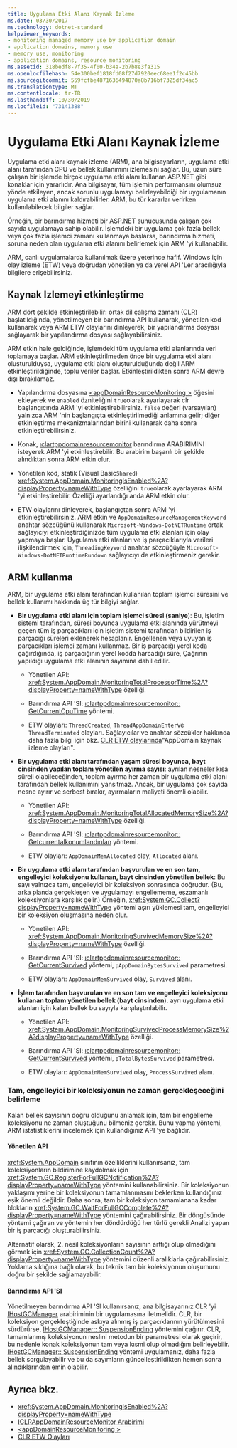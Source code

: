 ```yaml
---
title: Uygulama Etki Alanı Kaynak İzleme
ms.date: 03/30/2017
ms.technology: dotnet-standard
helpviewer_keywords:
- monitoring managed memory use by application domain
- application domains, memory use
- memory use, monitoring
- application domains, resource monitoring
ms.assetid: 318bedf8-7f35-4f00-b34a-2b7b8e3fa315
ms.openlocfilehash: 54e300bef1818fd08f27d7920eec68ee1f2c45bb
ms.sourcegitcommit: 559fcfbe4871636494870a8b716bf7325df34ac5
ms.translationtype: MT
ms.contentlocale: tr-TR
ms.lasthandoff: 10/30/2019
ms.locfileid: "73141388"
---
```

# <a name="application-domain-resource-monitoring"></a>Uygulama Etki Alanı Kaynak İzleme

Uygulama etki alanı kaynak izleme (ARM), ana bilgisayarların, uygulama etki alanı tarafından CPU ve bellek kullanımını izlemesini sağlar. Bu, uzun süre çalışan bir işlemde birçok uygulama etki alanı kullanan ASP.NET gibi konaklar için yararlıdır. Ana bilgisayar, tüm işlemin performansını olumsuz yönde etkileyen, ancak sorunlu uygulamayı belirleyebildiği bir uygulamanın uygulama etki alanını kaldırabilirler. ARM, bu tür kararlar verirken kullanılabilecek bilgiler sağlar.

Örneğin, bir barındırma hizmeti bir ASP.NET sunucusunda çalışan çok sayıda uygulamaya sahip olabilir. İşlemdeki bir uygulama çok fazla bellek veya çok fazla işlemci zamanı kullanmaya başlarsa, barındırma hizmeti, soruna neden olan uygulama etki alanını belirlemek için ARM 'yi kullanabilir.

ARM, canlı uygulamalarda kullanılmak üzere yeterince hafif. Windows için olay izleme (ETW) veya doğrudan yönetilen ya da yerel API 'Ler aracılığıyla bilgilere erişebilirsiniz.

## <a name="enabling-resource-monitoring"></a>Kaynak Izlemeyi etkinleştirme

ARM dört şekilde etkinleştirilebilir: ortak dil çalışma zamanı (CLR) başlatıldığında, yönetilmeyen bir barındırma API kullanarak, yönetilen kod kullanarak veya ARM ETW olaylarını dinleyerek, bir yapılandırma dosyası sağlayarak bir yapılandırma dosyası sağlayabilirsiniz.

ARM etkin hale geldiğinde, işlemdeki tüm uygulama etki alanlarında veri toplamaya başlar. ARM etkinleştirilmeden önce bir uygulama etki alanı oluşturulduysa, uygulama etki alanı oluşturulduğunda değil ARM etkinleştirildiğinde, toplu veriler başlar. Etkinleştirildikten sonra ARM devre dışı bırakılamaz.

- Yapılandırma dosyasına [\<appDomainResourceMonitoring >](../../../docs/framework/configure-apps/file-schema/runtime/appdomainresourcemonitoring-element.md) öğesini ekleyerek ve `enabled` özniteliğini `true`olarak ayarlayarak clr başlangıcında ARM 'yi etkinleştirebilirsiniz. `false` değeri (varsayılan) yalnızca ARM 'nin başlangıçta etkinleştirilmediği anlamına gelir; diğer etkinleştirme mekanizmalarından birini kullanarak daha sonra etkinleştirebilirsiniz.

- Konak, [ıclartppdomainresourcemonitor](../../../docs/framework/unmanaged-api/hosting/iclrappdomainresourcemonitor-interface.md) barındırma ARABIRIMINI isteyerek ARM 'yi etkinleştirebilir. Bu arabirim başarılı bir şekilde alındıktan sonra ARM etkin olur.

- Yönetilen kod, statik (Visual Basic`Shared`) <xref:System.AppDomain.MonitoringIsEnabled%2A?displayProperty=nameWithType> özelliğini `true`olarak ayarlayarak ARM 'yi etkinleştirebilir. Özelliği ayarlandığı anda ARM etkin olur.

- ETW olaylarını dinleyerek, başlangıçtan sonra ARM 'yi etkinleştirebilirsiniz. ARM etkin ve `AppDomainResourceManagementKeyword` anahtar sözcüğünü kullanarak `Microsoft-Windows-DotNETRuntime` ortak sağlayıcıyı etkinleştirdiğinizde tüm uygulama etki alanları için olay yapmaya başlar. Uygulama etki alanları ve iş parçacıklarıyla verileri ilişkilendirmek için, `ThreadingKeyword` anahtar sözcüğüyle `Microsoft-Windows-DotNETRuntimeRundown` sağlayıcıyı de etkinleştirmeniz gerekir.

## <a name="using-arm"></a>ARM kullanma

ARM, bir uygulama etki alanı tarafından kullanılan toplam işlemci süresini ve bellek kullanımı hakkında üç tür bilgiyi sağlar.

- **Bir uygulama etki alanı Için toplam işlemci süresi (saniye**): Bu, işletim sistemi tarafından, süresi boyunca uygulama etki alanında yürütmeyi geçen tüm iş parçacıkları için işletim sistemi tarafından bildirilen iş parçacığı süreleri eklenerek hesaplanır. Engellenen veya uyuyan iş parçacıkları işlemci zamanı kullanmaz. Bir iş parçacığı yerel koda çağırdığında, iş parçacığının yerel kodda harcadığı süre, Çağrının yapıldığı uygulama etki alanının sayımına dahil edilir.

  - Yönetilen API: <xref:System.AppDomain.MonitoringTotalProcessorTime%2A?displayProperty=nameWithType> özelliği.

  - Barındırma API 'SI: [ıclartppdomainresourcemonitor:: GetCurrentCpuTime](../../../docs/framework/unmanaged-api/hosting/iclrappdomainresourcemonitor-getcurrentcputime-method.md) yöntemi.

  - ETW olayları: `ThreadCreated`, `ThreadAppDomainEnter`ve `ThreadTerminated` olayları. Sağlayıcılar ve anahtar sözcükler hakkında daha fazla bilgi için bkz. [CLR ETW olaylarında](../../../docs/framework/performance/clr-etw-events.md)"AppDomain kaynak izleme olayları".

- **Bir uygulama etki alanı tarafından yaşam süresi boyunca, bayt cinsinden yapılan toplam yönetilen ayırma sayısı**: ayrılan nesneler kısa süreli olabileceğinden, toplam ayırma her zaman bir uygulama etki alanı tarafından bellek kullanımını yansıtmaz. Ancak, bir uygulama çok sayıda nesne ayırır ve serbest bırakır, ayırmaların maliyeti önemli olabilir.

  - Yönetilen API: <xref:System.AppDomain.MonitoringTotalAllocatedMemorySize%2A?displayProperty=nameWithType> özelliği.

  - Barındırma API 'SI: [ıclartppdomainresourcemonitor:: Getcurrentalkonumlandırılan](../../../docs/framework/unmanaged-api/hosting/iclrappdomainresourcemonitor-getcurrentallocated-method.md) yöntemi.

  - ETW olayları: `AppDomainMemAllocated` olay, `Allocated` alanı.

- **Bir uygulama etki alanı tarafından başvurulan ve en son tam, engelleyici koleksiyonu kullanan, bayt cinsinden yönetilen bellek**: Bu sayı yalnızca tam, engelleyici bir koleksiyon sonrasında doğrudur. (Bu, arka planda gerçekleşen ve uygulamayı engellememe, eşzamanlı koleksiyonlara karşılık gelir.) Örneğin, <xref:System.GC.Collect?displayProperty=nameWithType> yöntemi aşırı yüklemesi tam, engelleyici bir koleksiyon oluşmasına neden olur.

  - Yönetilen API: <xref:System.AppDomain.MonitoringSurvivedMemorySize%2A?displayProperty=nameWithType> özelliği.

  - Barındırma API 'SI: [ıclartppdomainresourcemonitor:: GetCurrentSurvived](../../../docs/framework/unmanaged-api/hosting/iclrappdomainresourcemonitor-getcurrentsurvived-method.md) yöntemi, `pAppDomainBytesSurvived` parametresi.

  - ETW olayları: `AppDomainMemSurvived` olay, `Survived` alanı.

- **İşlem tarafından başvurulan ve en son tam ve engelleyici koleksiyonu kullanan toplam yönetilen bellek (bayt cinsinden**). ayrı uygulama etki alanları için kalan bellek bu sayıyla karşılaştırılabilir.

  - Yönetilen API: <xref:System.AppDomain.MonitoringSurvivedProcessMemorySize%2A?displayProperty=nameWithType> özelliği.

  - Barındırma API 'SI: [ıclartppdomainresourcemonitor:: GetCurrentSurvived](../../../docs/framework/unmanaged-api/hosting/iclrappdomainresourcemonitor-getcurrentsurvived-method.md) yöntemi, `pTotalBytesSurvived` parametresi.

  - ETW olayları: `AppDomainMemSurvived` olay, `ProcessSurvived` alanı.

### <a name="determining-when-a-full-blocking-collection-occurs"></a>Tam, engelleyici bir koleksiyonun ne zaman gerçekleşeceğini belirleme

Kalan bellek sayısının doğru olduğunu anlamak için, tam bir engelleme koleksiyonu ne zaman oluştuğunu bilmeniz gerekir. Bunu yapma yöntemi, ARM istatistiklerini incelemek için kullandığınız API 'ye bağlıdır.

#### <a name="managed-api"></a>Yönetilen API

<xref:System.AppDomain> sınıfının özelliklerini kullanırsanız, tam koleksiyonların bildirimine kaydolmak için <xref:System.GC.RegisterForFullGCNotification%2A?displayProperty=nameWithType> yöntemini kullanabilirsiniz. Bir koleksiyonun yaklaşımı yerine bir koleksiyonun tamamlanmasını beklerken kullandığınız eşik önemli değildir. Daha sonra, tam bir koleksiyon tamamlanana kadar blokların <xref:System.GC.WaitForFullGCComplete%2A?displayProperty=nameWithType> yöntemini çağırabilirsiniz. Bir döngüsünde yöntemi çağıran ve yöntemin her döndürdüğü her türlü gerekli Analizi yapan bir iş parçacığı oluşturabilirsiniz.

Alternatif olarak, 2. nesil koleksiyonların sayısının arttığı olup olmadığını görmek için <xref:System.GC.CollectionCount%2A?displayProperty=nameWithType> yöntemini düzenli aralıklarla çağırabilirsiniz. Yoklama sıklığına bağlı olarak, bu teknik tam bir koleksiyonun oluşumunu doğru bir şekilde sağlamayabilir.

#### <a name="hosting-api"></a>Barındırma API 'SI

Yönetilmeyen barındırma API 'SI kullanırsanız, ana bilgisayarınız CLR 'yi [IHostGCManager](../../../docs/framework/unmanaged-api/hosting/ihostgcmanager-interface.md) arabiriminin bir uygulamasına iletmelidir. CLR, bir koleksiyon gerçekleştiğinde askıya alınmış iş parçacıklarının yürütülmesini sürdürürse, [IHostGCManager:: SuspensionEnding](../../../docs/framework/unmanaged-api/hosting/ihostgcmanager-suspensionending-method.md) yöntemini çağırır. CLR, tamamlanmış koleksiyonun neslini metodun bir parametresi olarak geçirir, bu nedenle konak koleksiyonun tam veya kısmi olup olmadığını belirleyebilir. [IHostGCManager:: SuspensionEnding](../../../docs/framework/unmanaged-api/hosting/ihostgcmanager-suspensionending-method.md) yöntemi uygulamanız, daha fazla bellek sorgulayabilir ve bu da sayımların güncelleştirildikten hemen sonra alındıklarından emin olabilir.

## <a name="see-also"></a>Ayrıca bkz.

- <xref:System.AppDomain.MonitoringIsEnabled%2A?displayProperty=nameWithType>
- [ICLRAppDomainResourceMonitor Arabirimi](../../../docs/framework/unmanaged-api/hosting/iclrappdomainresourcemonitor-interface.md)
- [\<appDomainResourceMonitoring >](../../../docs/framework/configure-apps/file-schema/runtime/appdomainresourcemonitoring-element.md)
- [CLR ETW Olayları](../../../docs/framework/performance/clr-etw-events.md)
